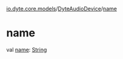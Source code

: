 [io.dyte.core.models](../index.md)/[DyteAudioDevice](index.md)/[name](name.md)

# name


val [name](name.md): [String](https://kotlinlang.org/api/latest/jvm/stdlib/kotlin/-string/index.html)
